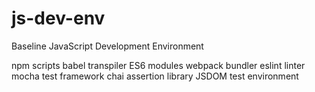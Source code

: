 # js-dev-env
Baseline JavaScript Development Environment

npm scripts
babel transpiler
ES6 modules
webpack bundler
eslint linter
mocha test framework
chai assertion library
JSDOM test environment
